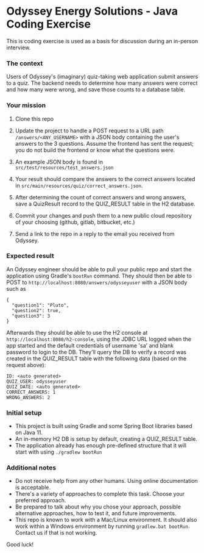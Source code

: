# Odyssey Energy Solutions - Java Coding Exercise 
This is coding exercise is used as a basis for discussion during an in-person interview.

### The context
Users of Odyssey's (imaginary) quiz-taking web application submit answers to a quiz. The backend needs to determine how many answers were correct and how many were wrong, and save those counts to a database table.

### Your mission
1. Clone this repo
2. Update the project to handle a POST request to a URL path `/answers/<ANY_USERNAME>` with a JSON body containing the user's answers to the 3 questions. Assume the frontend has sent the request; you do not build the frontend or know what the questions were.
3. An example JSON body is found in `src/test/resources/test_answers.json`
4. Your result should compare the answers to the correct answers located in `src/main/resources/quiz/correct_answers.json`.
5. After determining the count of correct answers and wrong answers, save a QuizResult record to the QUIZ_RESULT table in the H2 database.

6. Commit your changes and push them to a new public cloud repository of your choosing (github, gitlab, bitbucket, etc.)
7. Send a link to the repo in a reply to the email you received from Odyssey.

### Expected result
An Odyssey engineer should be able to pull your public repo and start the application using Gradle's `bootRun` command. They should then be able to POST to `http://localhost:8080/answers/odysseyuser` with a JSON body such as 
```
{
  "question1": "Pluto",
  "question2": true,
  "question3": 3
}
```
Afterwards they should be able to use the H2 console at `http://localhost:8080/h2-console`, using the JDBC URL logged when the app started and the default credentials of username 'sa' and blank password to login to the DB. They'll query the DB to verify a record was created in the QUIZ_RESULT table with the following data (based on the request above):
```
ID: <auto generated>
QUIZ_USER: odysseyuser
QUIZ_DATE: <auto generated>
CORRECT_ANSWERS: 1
WRONG_ANSWERS: 2
```
 
### Initial setup
- This project is built using Gradle and some Spring Boot libraries based on Java 11.
- An in-memory H2 DB is setup by default, creating a QUIZ_RESULT table.
- The application already has enough pre-defined structure that it will start with using `./gradlew bootRun`

### Additional notes
- Do not receive help from any other humans. Using online documentation is acceptable.
- There's a variety of approaches to complete this task. Choose your preferred approach. 
- Be prepared to talk about why you chose your approach, possible alternative approaches, how to test it, and future improvements. 
- This repo is known to work with a Mac/Linux environment. It should also work within a Windows environment by running `gradlew.bat bootRun`. Contact us if that is not working. 

Good luck! 
